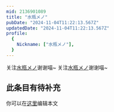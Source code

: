 ```yaml
---
mid: 2136901089
title: "水瓶メノ"
pubDate: "2024-11-04T11:22:13.567Z"
updatedDate: "2024-11-04T11:22:13.567Z"
profile:
  {
    Nickname: ["水瓶メノ"],
  }
---
```


关注[水瓶メノ](https://space.bilibili.com/2136901089)谢谢喵~ 关注[水瓶メノ](https://space.bilibili.com/2136901089)谢谢喵~

## 此条目有待补充
你可以在[这里](https://github.com/Yuhanawa/VTuber.ICU-Content/edit/master/v/水瓶メノ/index.md)编辑本文
